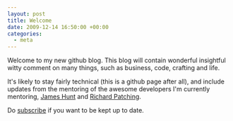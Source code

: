 ```yaml
---
layout: post
title: Welcome
date: 2009-12-14 16:50:00 +00:00
categories:
  - meta
---
```

Welcome to my new github blog. This blog will contain wonderful insightful witty comment on many things, such as business, code, crafting and life.

It's likely to stay fairly technical (this is a github page after all), and include updates from the mentoring of the awesome developers I'm currently mentoring, [James Hunt](http://ohthatjames.github.com) and [Richard Patching](http://edendevelopment.co.uk/blogs/richard).

Do [subscribe](http://feeds.feedburner.com/ChrisParsons) if you want to be kept up to date.
 
